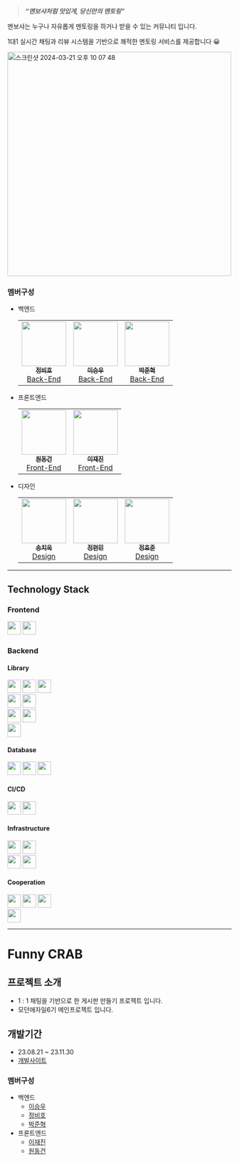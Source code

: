 

> ***“멘보샤처럼 맛있게, 당신만의 멘토링”***


멘보샤는 누구나 자유롭게 멘토링을 하거나 받을 수 있는 커뮤니티 입니다. <br>

1대1 실시간 채팅과 리뷰 시스템을 기반으로 쾌적한 멘토링 서비스를 제공합니다 😀

<img width="503" alt="스크린샷 2024-03-21 오후 10 07 48" src="https://github.com/modern-agile-team/6term-main-back/assets/76510679/60de43fe-2fc3-4b33-ba2b-33539ad5ea86">

<br>

### 멤버구성

- 백엔드
  <table>
    <tr>
      <td align="center"><a href="https://github.com/hobiJeong"><img src="https://file.notion.so/f/f/0b241d7f-6520-4240-ac94-27957e3f3aa5/cbc5dd4c-c6ec-4ba7-9856-cdb58576cb4c/KakaoTalk_20230831_154444245.jpg?id=eb170196-5d31-4985-9617-19a6a57086ef&table=block&spaceId=0b241d7f-6520-4240-ac94-27957e3f3aa5&expirationTimestamp=1711425600000&signature=Rv-ZiRv1hxaJjfIQJFNny8jiT95sK2FN9B2TkVII0RI&downloadName=KakaoTalk_20230831_154444245.jpg" width="100px;" height="100px;" alt=""/><br /><sub><b>정비호</b></sub></a><br /><a href="https://github.com/hobiJeong" title="Packaging/porting to new platform">Back-End</a></td>
      <td align="center"><a href="https://github.com/2swo"><img src="https://file.notion.so/f/f/0b241d7f-6520-4240-ac94-27957e3f3aa5/203630b9-3b5d-4b74-8393-61bab89928e2/IMG_1133.jpeg?id=0294c278-35dd-4562-8f28-86d8afed963e&table=block&spaceId=0b241d7f-6520-4240-ac94-27957e3f3aa5&expirationTimestamp=1711425600000&signature=uJUsmJrb7kShqI57r3-msnTBrvzhIopauEfHMo9XkwA&downloadName=IMG_1133.jpeg" width="100px;" height="100px;" alt=""/><br /><sub><b>이승우</b></sub></a><br /><a href="https://github.com/2swo" title="Packaging/porting to new platform">Back-End</a></td>
      <td align="center"><a href="https://github.com/NicoDora"><img src="https://file.notion.so/f/f/0b241d7f-6520-4240-ac94-27957e3f3aa5/7ff558d0-c97b-4714-b531-987ec35365d1/KakaoTalk_20230530_132243331_02.jpg?id=82258536-7072-4faf-b576-2fd76d1521ba&table=block&spaceId=0b241d7f-6520-4240-ac94-27957e3f3aa5&expirationTimestamp=1711425600000&signature=84rMqLcr8vqkDSgeIiSjIWnsP3zHsepUE3LEfm95jEU&downloadName=KakaoTalk_20230530_132243331_02.jpg" width="100px;" height="100px"; alt=""/><br /><sub><b>박준혁</b></sub></a><br /><a href="https://github.com/NicoDora" title="Packaging/porting to new platform">Back-End</a></td>
    </tr>
  </table>
- 프론트엔드
  <table>
    <tr>
      <td align="center"><a href="https://github.com/CBWDG"><img src="https://file.notion.so/f/f/0b241d7f-6520-4240-ac94-27957e3f3aa5/59cbf17b-518b-492c-963b-1287bf8509a0/KakaoTalk_20231109_194807293_%EC%88%98%EC%A0%952.jpg?id=e2a3f4fc-c37f-42b4-9a5d-97bd8a3b04b3&table=block&spaceId=0b241d7f-6520-4240-ac94-27957e3f3aa5&expirationTimestamp=1711432800000&signature=04mThbBwukmhOiXYgSNW57-yV2sHOCQYFttz_BxxseE&downloadName=KakaoTalk_20231109_194807293_%EC%88%98%EC%A0%952.jpg" width="100px;" height="100px"; alt=""/><br /><sub><b>원동건</b></sub></a><br /><a href="https://github.com/CBWDG" title="Packaging/porting to new platform">Front-End</a></td>
      <td align="center"><a href="https://github.com/zzzRYT"><img src="https://file.notion.so/f/f/0b241d7f-6520-4240-ac94-27957e3f3aa5/338cf61c-cbf5-4b76-acf6-a7a9b4deb652/KakaoTalk_20230530_132243331_01.jpg?id=58b7705d-7ff7-49d0-896f-41170a63a5de&table=block&spaceId=0b241d7f-6520-4240-ac94-27957e3f3aa5&expirationTimestamp=1711425600000&signature=HSFDOtbbu8Md6z5b9wmf4Y1gcinEVNDkD39Jbh0f0gQ&downloadName=KakaoTalk_20230530_132243331_01.jpg" width="100px;" height="100px;" alt=""/><br /><sub><b>이재진</b></sub></a><br /><a href="https://github.com/zzzRYT" title="Packaging/porting to new platform">Front-End</a></td>
    </tr>
  </table>
- 디자인
  <table>
    <tr>
      <td align="center"><a href="https://www.notion.so/b4290c8ff0b34e4aac8c8f90847fea7e?p=aa597a24bf3d44ffa4e5b3cb1c31591a&pm=c"><img src="https://file.notion.so/f/f/0b241d7f-6520-4240-ac94-27957e3f3aa5/ab43deaf-59a7-4ec3-b4dd-a71a75508e45/%EC%86%A1%EC%B9%98%EC%9A%B1%EB%8B%98.jpg?id=bb944638-4858-48c5-b1fe-6c9572d7a499&table=block&spaceId=0b241d7f-6520-4240-ac94-27957e3f3aa5&expirationTimestamp=1711425600000&signature=Blc8e01C8BBsjGSg9NLaFQR6ciH0StTOA-J9WwtEk1k&downloadName=%EC%86%A1%EC%B9%98%EC%9A%B1%EB%8B%98.jpg" width="100px;" height="100px"; alt=""/><br /><sub><b>송치욱</b></sub></a><br /><a href="https://www.notion.so/b4290c8ff0b34e4aac8c8f90847fea7e?p=aa597a24bf3d44ffa4e5b3cb1c31591a&pm=c" title="Packaging/porting to new platform">Design</a></td>
      <td align="center"><a href="https://www.notion.so/b4290c8ff0b34e4aac8c8f90847fea7e?p=a017cfe72081459ab912a91dda6bf16b&pm=c"><img src="https://file.notion.so/f/f/0b241d7f-6520-4240-ac94-27957e3f3aa5/e39cb3bb-aafd-4d5a-9387-44a5e6b31c50/%EC%A0%95%ED%98%84%EB%AF%BC%EB%8B%98.jpg?id=e988c719-d1d6-4344-b0a6-6bfc73d81c90&table=block&spaceId=0b241d7f-6520-4240-ac94-27957e3f3aa5&expirationTimestamp=1711425600000&signature=hj03K-DdMJVswH4M-5dX7GzdqBWXU3v_qw1W5jxuoyE&downloadName=%EC%A0%95%ED%98%84%EB%AF%BC%EB%8B%98.jpg" width="100px;" height="100px;" alt=""/><br /><sub><b>정현민</b></sub></a><br /><a href="https://www.notion.so/b4290c8ff0b34e4aac8c8f90847fea7e?p=a017cfe72081459ab912a91dda6bf16b&pm=c" title="Packaging/porting to new platform">Design</a></td>
      <td align="center"><a href="https://www.notion.so/b4290c8ff0b34e4aac8c8f90847fea7e?p=179166cce3b64819adb353b2f05a2454&pm=c"><img src="https://file.notion.so/f/f/0b241d7f-6520-4240-ac94-27957e3f3aa5/c59ad505-f1bd-4f4a-b690-5800f51cea25/%EC%A0%95%ED%9A%A8%EC%A4%80%EB%8B%98.jpg?id=bf4fae0e-d698-4f17-98e8-96bc2bb85967&table=block&spaceId=0b241d7f-6520-4240-ac94-27957e3f3aa5&expirationTimestamp=1711425600000&signature=FrKTyBIee8S-3kLoQbXuwvswd2VBM0dX8Hrp9Ii78Hs&downloadName=%EC%A0%95%ED%9A%A8%EC%A4%80%EB%8B%98.jpg" width="100px;" height="100px;" alt=""/><br /><sub><b>정효준</b></sub></a><br /><a href="https://www.notion.so/b4290c8ff0b34e4aac8c8f90847fea7e?p=179166cce3b64819adb353b2f05a2454&pm=c" title="Packaging/porting to new platform">Design</a></td>
    </tr>
  </table>

---

<a name='tech-stack'></a>
## Technology Stack

### Frontend

<img src="https://img.shields.io/badge/Typescript-3178C6?style=for-the-badge&logo=Typescript&logoColor=white" height="30"/>
<img src="https://img.shields.io/badge/React-61DAFB?style=for-the-badge&logo=React&logoColor=white" height="30"/>




### Backend

<a name='library'></a>
#### Library
<p align="left">
<img src="https://img.shields.io/badge/typescript-3178C6?style=for-the-badge&logo=typescript&logoColor=white" height="30"/>
<img src="https://img.shields.io/badge/Node.js-339933?style=for-the-badge&logo=Node.js&logoColor=white" height="30"/>
<img src="https://img.shields.io/badge/NestJs-E0234E?style=for-the-badge&logo=NestJs&logoColor=white" height="30"/>
<br>
<img src="https://img.shields.io/badge/Socket.io-010101?style=for-the-badge&logo=Socket.io&logoColor=white" height="30"/>
<img src="https://img.shields.io/badge/Mongoose-880000?style=for-the-badge&logo=Mongoose&logoColor=white" height="30"/>
<br>
<img src="https://img.shields.io/badge/JSON Web Tokens-000000?style=for-the-badge&logo=JSON Web Tokens&logoColor=white" height="30"/>
<img src="https://img.shields.io/badge/Prettier-F7B93E?style=for-the-badge&logo=Prettier&logoColor=white" height="30"/>
<br>
<img src="https://img.shields.io/badge/TypeORM-F60803?style=for-the-badge&logo=TypeORM&logoColor=white" height="30"/>
</p>


<a name='database'></a>
#### Database
<p align="left">
<img src="https://img.shields.io/badge/mysql-4479A1?style=for-the-badge&logo=mysql&logoColor=white" height="30"> 
<img src="https://img.shields.io/badge/MongoDB-47A248?style=for-the-badge&logo=MongoDB&logoColor=white" height="30">
<img src="https://img.shields.io/badge/redis-%23DD0031.svg?&style=for-the-badge&logo=redis&logoColor=white" height="30"/>
</p>


<a name='ci/cd'></a>
#### CI/CD
<p align="left">
<img src="https://img.shields.io/badge/GitHub Actions-2088FF?style=for-the-badge&logo=githubactions&logoColor=white" height="30"/>
<img src="https://img.shields.io/badge/Docker-2496ED?style=for-the-badge&logo=Docker&logoColor=white" height="30"/>
</p>


<a name='cloud'></a>
#### Infrastructure
<p align="left">
<img src="https://img.shields.io/badge/Amazon S3-569A31?style=for-the-badge&logo=Amazon S3&logoColor=white" height="30"/>
<img src="https://img.shields.io/badge/Amazon EC2-FF9900?style=for-the-badge&logo=Amazon EC2&logoColor=white" height="30"/>
<br>
<img src="https://img.shields.io/badge/Amazon RDS-527FFF?style=for-the-badge&logo=Amazon RDS&logoColor=white" height="30"/>
<img src="https://img.shields.io/badge/amazon route 53-8C4FFF?style=for-the-badge&logo=amazonroute53&logoColor=white" height="30"/>
</p>


<a name='cooperation'></a>
#### Cooperation
<p align="left">
<img src="https://img.shields.io/badge/GitHub-181717?style=for-the-badge&logo=GitHub&logoColor=white" height="30"/>
<img src="https://img.shields.io/badge/git-F05032?style=for-the-badge&logo=git&logoColor=white" height="30"/>
<img src="https://img.shields.io/badge/slack-4A154B?style=for-the-badge&logo=slack&logoColor=white" height="30"/>
<br>
<img src="https://img.shields.io/badge/Swagger-85EA2D?style=for-the-badge&logo=Swagger&logoColor=white" height="30"/>
</p>


---

# Funny CRAB

## 프로젝트 소개

- 1 : 1 채팅을 기반으로 한 게시판 만들기 프로젝트 입니다.
- 모던애자일6기 메인프로젝트 입니다.

## 개발기간

- 23.08.21 ~ 23.11.30
- [개발사이트](http://13.125.225.229:3000/)

### 멤버구성

- 백엔드
  - [이승우](https://github.com/2swo)
  - [정비호](https://github.com/hobiJeong)
  - [박준혁](https://github.com/NicoDora)
- 프론트엔드
  - [이재진](https://github.com/zzzRYT)
  - [원동건](https://github.com/CBWDG)
